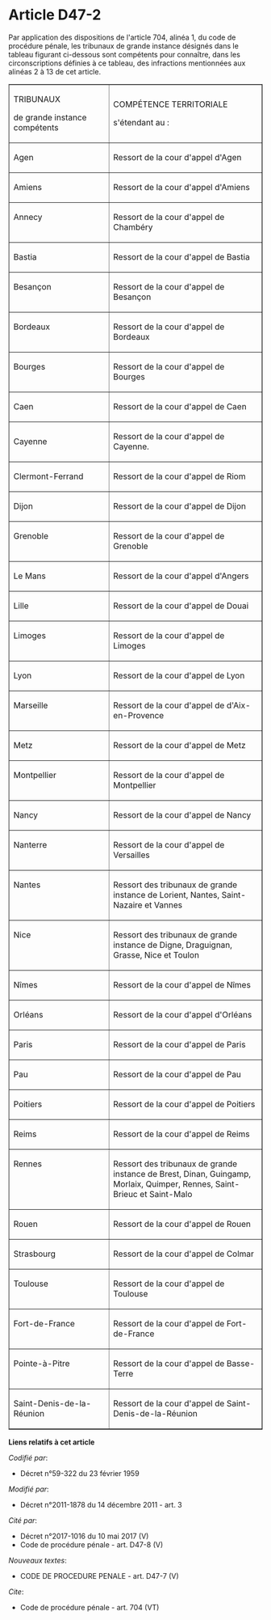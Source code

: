 # Article D47-2

Par application des dispositions de l'article 704, alinéa 1, du code de procédure pénale, les tribunaux de grande instance
désignés dans le tableau figurant ci-dessous sont compétents pour connaître, dans les circonscriptions définies à ce tableau,
des infractions mentionnées aux alinéas 2 à 13 de cet article. 

<table cellspacing="0" align="center" width="605" border="1" cellpadding="0">
  <tbody>
    <tr>
      <td width="227">

TRIBUNAUX 

de grande instance compétents 

</td>
      <td width="378">

COMPÉTENCE TERRITORIALE 

s'étendant au : 

</td>
    </tr>
    <tr>
      <td valign="top" width="227">

Agen 

</td>
      <td valign="top" width="378">

Ressort de la cour d'appel d'Agen 

</td>
    </tr>
    <tr>
      <td width="227" valign="top">

Amiens 

</td>
      <td width="378" valign="top">

Ressort de la cour d'appel d'Amiens 

</td>
    </tr>
    <tr>
      <td width="227" valign="top">

Annecy 

</td>
      <td valign="top" width="378">

Ressort de la cour d'appel de Chambéry 

</td>
    </tr>
    <tr>
      <td width="227" valign="top">

Bastia 

</td>
      <td width="378" valign="top">

Ressort de la cour d'appel de Bastia 

</td>
    </tr>
    <tr>
      <td valign="top" width="227">

Besançon 

</td>
      <td width="378" valign="top">

Ressort de la cour d'appel de Besançon 

</td>
    </tr>
    <tr>
      <td valign="top" width="227">

Bordeaux 

</td>
      <td valign="top" width="378">

Ressort de la cour d'appel de Bordeaux 

</td>
    </tr>
    <tr>
      <td width="227" valign="top">

Bourges 

</td>
      <td valign="top" width="378">

Ressort de la cour d'appel de Bourges 

</td>
    </tr>
    <tr>
      <td valign="top" width="227">

Caen 

</td>
      <td width="378" valign="top">

Ressort de la cour d'appel de Caen 

</td>
    </tr>
    <tr>
      <td>

Cayenne 

</td>
      <td>

Ressort de la cour d'appel de Cayenne. 

</td>
    </tr>
    <tr>
      <td width="227" valign="top">

Clermont-Ferrand 

</td>
      <td width="378" valign="top">

Ressort de la cour d'appel de Riom 

</td>
    </tr>
    <tr>
      <td valign="top" width="227">

Dijon 

</td>
      <td width="378" valign="top">

Ressort de la cour d'appel de Dijon 

</td>
    </tr>
    <tr>
      <td width="227" valign="top">

Grenoble 

</td>
      <td valign="top" width="378">

Ressort de la cour d'appel de Grenoble 

</td>
    </tr>
    <tr>
      <td width="227" valign="top">

Le Mans 

</td>
      <td width="378" valign="top">

Ressort de la cour d'appel d'Angers 

</td>
    </tr>
    <tr>
      <td width="227" valign="top">

Lille 

</td>
      <td valign="top" width="378">

Ressort de la cour d'appel de Douai 

</td>
    </tr>
    <tr>
      <td width="227" valign="top">

Limoges 

</td>
      <td width="378" valign="top">

Ressort de la cour d'appel de Limoges 

</td>
    </tr>
    <tr>
      <td width="227" valign="top">

Lyon 

</td>
      <td width="378" valign="top">

Ressort de la cour d'appel de Lyon 

</td>
    </tr>
    <tr>
      <td valign="top" width="227">

Marseille 

</td>
      <td valign="top" width="378">

Ressort de la cour d'appel de d'Aix-en-Provence 

</td>
    </tr>
    <tr>
      <td valign="top" width="227">

Metz 

</td>
      <td width="378" valign="top">

Ressort de la cour d'appel de Metz 

</td>
    </tr>
    <tr>
      <td width="227" valign="top">

Montpellier 

</td>
      <td width="378" valign="top">

Ressort de la cour d'appel de Montpellier 

</td>
    </tr>
    <tr>
      <td width="227" valign="top">

Nancy 

</td>
      <td valign="top" width="378">

Ressort de la cour d'appel de Nancy 

</td>
    </tr>
    <tr>
      <td width="227" valign="top">

Nanterre 

</td>
      <td width="378" valign="top">

Ressort de la cour d'appel de Versailles 

</td>
    </tr>
    <tr>
      <td width="227" valign="top">

Nantes 

</td>
      <td valign="top" width="378">

Ressort des tribunaux de grande instance de Lorient, Nantes, Saint-Nazaire et Vannes 

</td>
    </tr>
    <tr>
      <td valign="top" width="227">

Nice 

</td>
      <td width="378" valign="top">

Ressort des tribunaux de grande instance de Digne, Draguignan, Grasse, Nice et Toulon 

</td>
    </tr>
    <tr>
      <td valign="top" width="227">

Nîmes 

</td>
      <td valign="top" width="378">

Ressort de la cour d'appel de Nîmes 

</td>
    </tr>
    <tr>
      <td valign="top" width="227">

Orléans 

</td>
      <td width="378" valign="top">

Ressort de la cour d'appel d'Orléans 

</td>
    </tr>
    <tr>
      <td valign="top" width="227">

Paris 

</td>
      <td valign="top" width="378">

Ressort de la cour d'appel de Paris 

</td>
    </tr>
    <tr>
      <td valign="top" width="227">

Pau 

</td>
      <td valign="top" width="378">

Ressort de la cour d'appel de Pau 

</td>
    </tr>
    <tr>
      <td width="227" valign="top">

Poitiers 

</td>
      <td width="378" valign="top">

Ressort de la cour d'appel de Poitiers 

</td>
    </tr>
    <tr>
      <td valign="top" width="227">

Reims 

</td>
      <td width="378" valign="top">

Ressort de la cour d'appel de Reims 

</td>
    </tr>
    <tr>
      <td width="227" valign="top">

Rennes 

</td>
      <td width="378" valign="top">

Ressort des tribunaux de grande instance de Brest, Dinan, Guingamp, Morlaix, Quimper, Rennes, Saint-Brieuc et Saint-Malo 

</td>
    </tr>
    <tr>
      <td width="227" valign="top">

Rouen 

</td>
      <td width="378" valign="top">

Ressort de la cour d'appel de Rouen 

</td>
    </tr>
    <tr>
      <td width="227" valign="top">

Strasbourg 

</td>
      <td valign="top" width="378">

Ressort de la cour d'appel de Colmar 

</td>
    </tr>
    <tr>
      <td valign="top" width="227">

Toulouse 

</td>
      <td width="378" valign="top">

Ressort de la cour d'appel de Toulouse 

</td>
    </tr>
    <tr>
      <td width="227" valign="top">

Fort-de-France 

</td>
      <td width="378" valign="top">

Ressort de la cour d'appel de Fort-de-France 

</td>
    </tr>
    <tr>
      <td valign="top" width="227">

Pointe-à-Pitre 

</td>
      <td valign="top" width="378">

Ressort de la cour d'appel de Basse-Terre 

</td>
    </tr>
    <tr>
      <td width="227" valign="top">

Saint-Denis-de-la-Réunion 

</td>
      <td width="378" valign="top">

Ressort de la cour d'appel de Saint-Denis-de-la-Réunion

</td>
    </tr>
  </tbody>
</table>

**Liens relatifs à cet article**

_Codifié par_:

  - Décret n°59-322 du 23 février 1959

_Modifié par_:

  - Décret n°2011-1878 du 14 décembre 2011 - art. 3

_Cité par_:

  - Décret n°2017-1016 du 10 mai 2017 (V)
  - Code de procédure pénale - art. D47-8 (V)

_Nouveaux textes_:

  - CODE DE PROCEDURE PENALE - art. D47-7 (V)

_Cite_:

  - Code de procédure pénale - art. 704 (VT)

